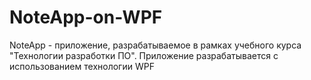 # NoteApp-on-WPF
NoteApp - приложение, разрабатываемое в рамках учебного курса "Технологии разработки ПО". Приложение разрабатывается с использованием технологии WPF
